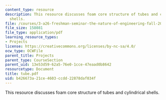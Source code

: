 ```yaml
---
content_type: resource
description: This resource discusses foam core structure of tubes and cylindrical
  shells.
file: /courses/3-a26-freshman-seminar-the-nature-of-engineering-fall-2005/b426673a21ce4603ccdd22878daf034f_tube.pdf
file_size: 158081
file_type: application/pdf
learning_resource_types:
- Projects
license: https://creativecommons.org/licenses/by-nc-sa/4.0/
ocw_type: OCWFile
parent_title: Projects
parent_type: CourseSection
parent_uid: 13e53d59-62a5-76e0-1cce-47eaad0b8642
resourcetype: Document
title: tube.pdf
uid: b426673a-21ce-4603-ccdd-22878daf034f
---
```

This resource discusses foam core structure of tubes and cylindrical shells.